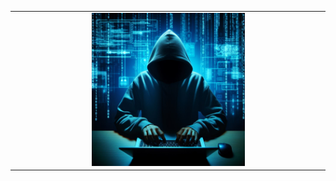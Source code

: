 <table>
  <tr>
    <td style="border: none; text-align: center;">
      <img src="assets/img.jpeg" alt="ThreatLabz" style="width:50%" />    
    </td>
  </tr>
</table>
